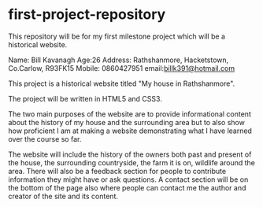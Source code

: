 # first-project-repository
This repository will be for my first milestone project which will be a historical website.

Name: Bill Kavanagh Age:26 Address: Rathshanmore, Hacketstown, Co.Carlow, R93FK15 Mobile: 0860427951 email:billk391@hotmail.com

This project is a historical website titled "My house in Rathshanmore".

The project will be written in HTML5 and CSS3.

The two main purposes of the website are to provide informational content about the history of my house and the surrounding area but to also show how proficient I am at making a website demonstrating what I have learned over the course so far.
  
The website will include the history of the owners both past and present of the house, the surrounding countryside, the farm it is on, wildlife around the area.
There will also be a feedback section for people to contribute information they might have or ask questions.
A contact section will be on the bottom of the page also where people can contact me the author and creator of the site and its content.
